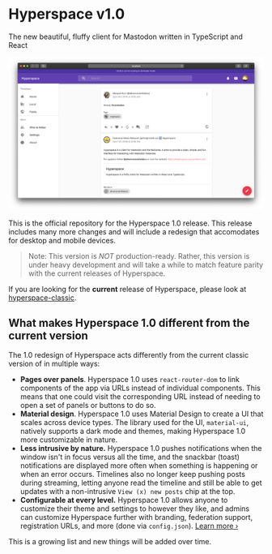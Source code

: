# Hyperspace v1.0

The new beautiful, fluffy client for Mastodon written in TypeScript and React

![Screenshot](screenshot.png)

This is the official repository for the Hyperspace 1.0 release. This release includes many more changes and will include a redesign that accomodates for desktop and mobile devices.

> Note: This version is _NOT_ production-ready. Rather, this version is under heavy development and will take a while to match feature parity with the current releases of Hyperspace.

If you are looking for the **current** release of Hyperspace, please look at [hyperspace-classic](https://github.com/hyperspacedev/hyperspace-classic).

## What makes Hyperspace 1.0 different from the current version

The 1.0 redesign of Hyperspace acts differently from the current classic version of in multiple ways:

- **Pages over panels**. Hyperspace 1.0 uses `react-router-dom` to link components of the app via URLs instead of individual components. This means that one could visit the corresponding URL instead of needing to open a set of panels or buttons to do so.
- **Material design**. Hyperspace 1.0 uses Material Design to create a UI that scales across device types. The library used for the UI, `material-ui`, natively supports a dark mode and themes, making Hyperspace 1.0 more customizable in nature.
- **Less intrusive by nature.** Hyperspace 1.0 pushes notifications when the window isn't in focus versus all the time, and the snackbar (toast) notifications are displayed more often when something is happening or when an error occurs. Timelines also no longer keep pushing posts during streaming, letting anyone read the timeline and still be able to get updates with a non-intrusive `View (x) new posts` chip at the top.
- **Configurable at every level.** Hyperspace 1.0 allows anyone to customize their theme and settings to however they like, and admins can customize Hyperspace further with branding, federation support, registration URLs, and more (done via `config.json`). [Learn more &rsaquo;](CONFIG.md)

This is a growing list and new things will be added over time.